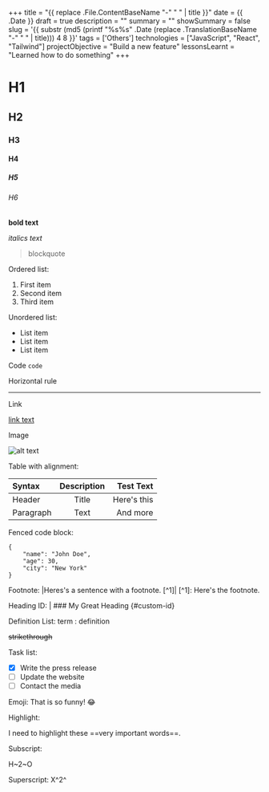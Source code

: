 +++
title = "{{ replace .File.ContentBaseName "-" " " | title }}"
date = {{ .Date }}
draft = true
description = ""
summary = ""
showSummary = false
slug = '{{ substr (md5 (printf "%s%s" .Date (replace .TranslationBaseName "-" " " | title))) 4 8 }}'
tags = ['Others']
technologies = ["JavaScript", "React", "Tailwind"]
projectObjective = "Build a new feature"
lessonsLearnt = "Learned how to do something"
+++

# H1

## H2

### H3

#### H4

##### H5

###### H6

**bold text**

_italics text_

> blockquote

Ordered list:

1. First item
2. Second item
3. Third item

Unordered list:

- List item
- List item
- List item

Code `code`

Horizontal rule

---

Link

[link text](https://example.com)

Image

![alt text](image.jpg)

Table with alignment:

| Syntax    | Description |   Test Text |
| :-------- | :---------: | ----------: |
| Header    |    Title    | Here's this |
| Paragraph |    Text     |    And more |

Fenced code block:

```
{
    "name": "John Doe",
    "age": 30,
    "city": "New York"
}
```

Footnote: |Heres's a sentence with a footnote. [^1]| [^1]: Here's the footnote.

Heading ID: | ### My Great Heading {#custom-id}

Definition List: term : definition

~~strikethrough~~

Task list:

- [x] Write the press release
- [ ] Update the website
- [ ] Contact the media

Emoji: That is so funny! :joy:

Highlight:

I need to highlight these ==very important words==.

Subscript:

H~2~O

Superscript: X^2^
